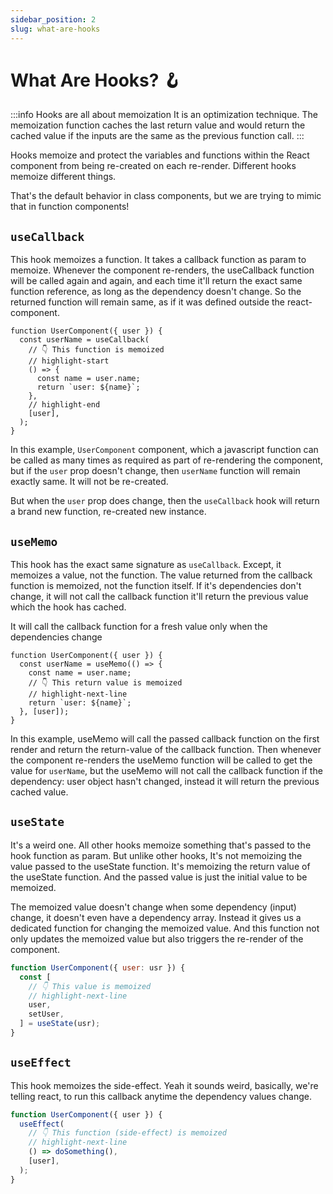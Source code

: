 ```yaml
---
sidebar_position: 2
slug: what-are-hooks
---
```


# What Are Hooks? 🪝

:::info Hooks are all about memoization
It is an optimization technique.
The memoization function caches the last return value and would return the cached value if the inputs are the same as the previous function call.
:::

Hooks memoize and protect the variables and functions within the React component from being re-created on each re-render. Different hooks memoize different things.

That's the default behavior in class components, but we are trying to mimic that in function components!

## `useCallback`

This hook memoizes a function. It takes a callback function as param to memoize. Whenever the component re-renders, the useCallback function will be called again and again, and each time it'll return the exact same function reference, as long as the dependency doesn't change. So the returned function will remain same, as if it was defined outside the react-component.

```tsx showLineNumbers
function UserComponent({ user }) {
  const userName = useCallback(
    // 👇 This function is memoized
    // highlight-start
    () => {
      const name = user.name;
      return `user: ${name}`;
    },
    // highlight-end
    [user],
  );
}
```

In this example, `UserComponent` component, which a javascript function can be called as many times as required as part of re-rendering the component, but if the `user` prop doesn't change, then `userName` function will remain exactly same. It will not be re-created.

But when the `user` prop does change, then the `useCallback` hook will return a brand new function, re-created new instance.

## `useMemo`

This hook has the exact same signature as `useCallback`. Except, it memoizes a value, not the function. The value returned from the callback function is memoized, not the function itself. If it's dependencies don't change, it will not call the callback function it'll return the previous value which the hook has cached.

It will call the callback function for a fresh value only when the dependencies change

```tsx showLineNumbers
function UserComponent({ user }) {
  const userName = useMemo(() => {
    const name = user.name;
    // 👇 This return value is memoized
    // highlight-next-line
    return `user: ${name}`;
  }, [user]);
}
```

In this example, useMemo will call the passed callback function on the first render and return the return-value of the callback function. Then whenever the component re-renders the useMemo function will be called to get the value for `userName`, but the useMemo will not call the callback function if the dependency: user object hasn't changed, instead it will return the previous cached value.

## `useState`

It's a weird one. All other hooks memoize something that's passed to the hook function as param. But unlike other hooks, It's not memoizing the value passed to the useState function. It's memoizing the return value of the useState function. And the passed value is just the initial value to be memoized.

The memoized value doesn't change when some dependency (input) change, it doesn't even have a dependency array. Instead it gives us a dedicated function for changing the memoized value. And this function not only updates the memoized value but also triggers the re-render of the component.

```jsx showLineNumbers
function UserComponent({ user: usr }) {
  const [
    // 👇 This value is memoized
    // highlight-next-line
    user,
    setUser,
  ] = useState(usr);
}
```

## `useEffect`

This hook memoizes the side-effect. Yeah it sounds weird, basically, we're telling react, to run this callback anytime the dependency values change.

```jsx showLineNumbers
function UserComponent({ user }) {
  useEffect(
    // 👇 This function (side-effect) is memoized
    // highlight-next-line
    () => doSomething(),
    [user],
  );
}
```

